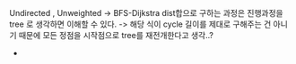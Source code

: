 Undirected , Unweighted -> BFS-Dijkstra
dist합으로 구하는 과정은 진행과정을 tree 로 생각하면 이해할 수 있다.
-> 해당 식이 cycle 길이를 제대로 구해주는 건 아니기 때문에 모든 정점을 시작점으로 tree를 재전개한다고 생각..?

-
